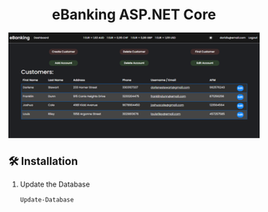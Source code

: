 <h1 align="center">
  eBanking ASP.NET Core
</h1>
<div align="center">
<img alt="Screenshot" src=https://github.com/nikosdaridis/ebanking-asp-net-core/raw/main/Screenshot.png>
</div>

## 🛠 Installation

1. Update the Database

   ```sh
   Update-Database
   ```
